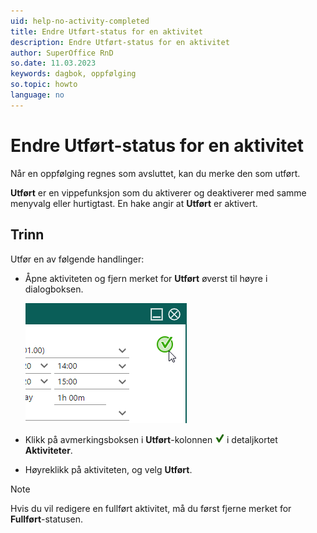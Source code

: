 ```yaml
---
uid: help-no-activity-completed
title: Endre Utført-status for en aktivitet
description: Endre Utført-status for en aktivitet
author: SuperOffice RnD
so.date: 11.03.2023
keywords: dagbok, oppfølging
so.topic: howto
language: no
---
```


# Endre Utført-status for en aktivitet

Når en oppfølging regnes som avsluttet, kan du merke den som utført.

**Utført** er en vippefunksjon som du aktiverer og deaktiverer med samme menyvalg eller hurtigtast. En hake angir at **Utført** er aktivert.

## Trinn

Utfør en av følgende handlinger:

* Åpne aktiviteten og fjern merket for **Utført** øverst til høyre i dialogboksen.

    ![Endre Utført-status for en aktivitet -screenshot][img3]

* Klikk på avmerkingsboksen i **Utført**-kolonnen ![ikon][img2] i detaljkortet **Aktiviteter**.

* Høyreklikk på aktiviteten, og velg **Utført**.

> [!NOTE]
> Hvis du vil redigere en fullført aktivitet, må du først fjerne merket for **Fullført**-statusen.

<!-- Referenced links -->

<!-- Referenced images -->
[img2]: ../../../media/icons/sale-sold-details.png
[img3]: ../../../media/loc/en/diary/completed-activity.png
